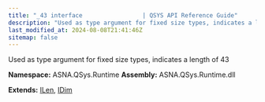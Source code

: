 ```yaml
---
title: "_43 interface                 | QSYS API Reference Guide"
description: "Used as type argument for fixed size types, indicates a length of 43  "
last_modified_at: 2024-08-08T21:41:46Z
sitemap: false
---
```


Used as type argument for fixed size types, indicates a length of 43 

**Namespace:** ASNA.QSys.Runtime
**Assembly:** ASNA.QSys.Runtime.dll

**Extends:** [ILen](/reference/runtime/qsys-runtime/i-len.html), [IDim](/reference/runtime/qsys-runtime/i-dim.html)
<br>
<br>
